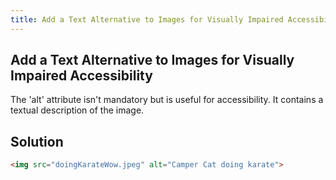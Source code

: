 ```yaml
---
title: Add a Text Alternative to Images for Visually Impaired Accessibility
---
```

## Add a Text Alternative to Images for Visually Impaired Accessibility

The 'alt' attribute isn't mandatory but is useful for accessibility. It contains a textual description of the image. 

## Solution

```HTML
<img src="doingKarateWow.jpeg" alt="Camper Cat doing karate">
```

<!-- The article goes here, in GitHub-flavored Markdown. Feel free to add YouTube videos, images, and CodePen/JSBin embeds  -->
